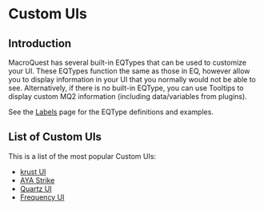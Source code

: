 # Custom UIs

## Introduction

MacroQuest has several built-in EQTypes that can be used to customize your UI. These EQTypes function the same as those in EQ, however allow you to display information in your UI that you normally would not be able to see. Alternatively, if there is no built-in EQType, you can use Tooltips to display custom MQ2 information (including data/variables from plugins).

See the [Labels](../../plugins/core-plugins/labels/index.md) page for the EQType definitions and examples.

## List of Custom UIs

This is a list of the most popular Custom UIs:

* [krust UI](https://macroquest2.com/phpBB3/viewtopic.php?t=13016)
* [AYA Strike](https://macroquest2.com/phpBB3/viewtopic.php?t=11971)
* [Quartz UI](https://macroquest2.com/phpBB3/viewtopic.php?t=11989)
* [Frequency UI](https://macroquest2.com/phpBB3/viewtopic.php?t=3954)
